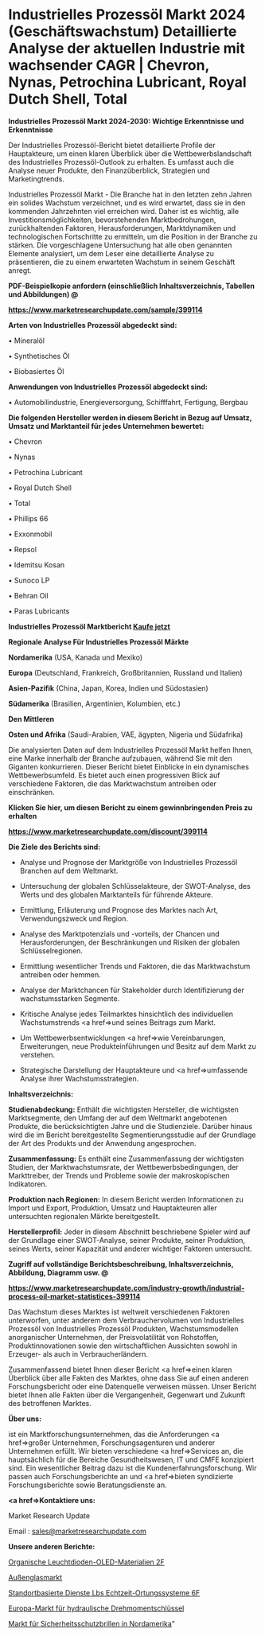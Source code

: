 # Industrielles Prozessöl Markt 2024 (Geschäftswachstum) Detaillierte Analyse der aktuellen Industrie mit wachsender CAGR | Chevron, Nynas, Petrochina Lubricant, Royal Dutch Shell, Total

<strong>Industrielles Prozessöl Markt 2024-2030: Wichtige Erkenntnisse und Erkenntnisse</strong>

Der Industrielles Prozessöl-Bericht bietet detaillierte Profile der Hauptakteure, um einen klaren Überblick über die Wettbewerbslandschaft des Industrielles Prozessöl-Outlook zu erhalten. Es umfasst auch die Analyse neuer Produkte, den Finanzüberblick, Strategien und Marketingtrends.

Industrielles Prozessöl Markt - Die Branche hat in den letzten zehn Jahren ein solides Wachstum verzeichnet, und es wird erwartet, dass sie in den kommenden Jahrzehnten viel erreichen wird. Daher ist es wichtig, alle Investitionsmöglichkeiten, bevorstehenden Marktbedrohungen, zurückhaltenden Faktoren, Herausforderungen, Marktdynamiken und technologischen Fortschritte zu ermitteln, um die Position in der Branche zu stärken. Die vorgeschlagene Untersuchung hat alle oben genannten Elemente analysiert, um dem Leser eine detaillierte Analyse zu präsentieren, die zu einem erwarteten Wachstum in seinem Geschäft anregt.



<strong><b>PDF-Beispielkopie anfordern (einschließlich Inhaltsverzeichnis, Tabellen und Abbildungen) @ </b></strong>

<strong><a href=https://www.marketresearchupdate.com/sample/399114>

<strong>https://www.marketresearchupdate.com/sample/399114</u></a></strong></strong>



<strong>Arten von Industrielles Prozessöl abgedeckt sind:</strong>

• Mineralöl

• Synthetisches Öl

• Biobasiertes Öl



<strong>Anwendungen von Industrielles Prozessöl abgedeckt sind:</strong>

• Automobilindustrie, Energieversorgung, Schifffahrt, Fertigung, Bergbau



<strong>Die folgenden Hersteller werden in diesem Bericht in Bezug auf Umsatz, Umsatz und Marktanteil für jedes Unternehmen bewertet:</strong>

• Chevron

• Nynas

• Petrochina Lubricant

• Royal Dutch Shell

• Total

• Phillips 66

• Exxonmobil

• Repsol

• Idemitsu Kosan

• Sunoco LP

• Behran Oil

• Paras Lubricants



<strong>Industrielles Prozessöl Marktbericht <a href=https://www.marketresearchupdate.com/buynow/399114>Kaufe jetzt</a></strong>



<strong>Regionale Analyse Für Industrielles Prozessöl Märkte</strong>



<strong>Nordamerika</strong> (USA, Kanada und Mexiko)



<strong>Europa</strong> (Deutschland, Frankreich, Großbritannien, Russland und Italien)



<strong>Asien-Pazifik</strong> (China, Japan, Korea, Indien und Südostasien)



<strong>Südamerika</strong> (Brasilien, Argentinien, Kolumbien, etc.)



<strong>Den Mittleren</strong> 

<strong>Osten und Afrika</strong> (Saudi-Arabien, VAE, ägypten, Nigeria und Südafrika)

Die analysierten Daten auf dem Industrielles Prozessöl Markt helfen Ihnen, eine Marke innerhalb der Branche aufzubauen, während Sie mit den Giganten konkurrieren. Dieser Bericht bietet Einblicke in ein dynamisches Wettbewerbsumfeld. Es bietet auch einen progressiven Blick auf verschiedene Faktoren, die das Marktwachstum antreiben oder einschränken.



<strong>Klicken Sie hier, um diesen Bericht zu einem gewinnbringenden Preis zu erhalten
</strong>

<strong><a href=https://www.marketresearchupdate.com/discount/399114>https://www.marketresearchupdate.com/discount/399114</b></u></strong></a>



<strong>Die Ziele des Berichts sind:</strong>

- Analyse und Prognose der Marktgröße von Industrielles Prozessöl Branchen auf dem Weltmarkt.

- Untersuchung der globalen Schlüsselakteure, der SWOT-Analyse, des Werts und des globalen Marktanteils für führende Akteure.

- Ermittlung, Erläuterung und Prognose des Marktes nach Art, Verwendungszweck und Region.

- Analyse des Marktpotenzials und -vorteils, der Chancen und Herausforderungen, der Beschränkungen und Risiken der globalen Schlüsselregionen.

- Ermittlung wesentlicher Trends und Faktoren, die das Marktwachstum antreiben oder hemmen.

- Analyse der Marktchancen für Stakeholder durch Identifizierung der wachstumsstarken Segmente.

- Kritische Analyse jedes Teilmarktes hinsichtlich des individuellen Wachstumstrends <a href=>und</a> seines Beitrags zum Markt.

- Um Wettbewerbsentwicklungen <a href=>wie</a> Vereinbarungen, Erweiterungen, neue Produkteinführungen und Besitz auf dem Markt zu verstehen.

- Strategische Darstellung der Hauptakteure und <a href=>umfas</a>sende Analyse ihrer Wachstumsstrategien.



<strong>Inhaltsverzeichnis:</strong>



<strong>Studienabdeckung:</strong> Enthält die wichtigsten Hersteller, die wichtigsten Marktsegmente, den Umfang der auf dem Weltmarkt angebotenen Produkte, die berücksichtigten Jahre und die Studienziele. Darüber hinaus wird die im Bericht bereitgestellte Segmentierungsstudie auf der Grundlage der Art des Produkts und der Anwendung angesprochen.



<strong>Zusammenfassung:</strong> Es enthält eine Zusammenfassung der wichtigsten Studien, der Marktwachstumsrate, der Wettbewerbsbedingungen, der Markttreiber, der Trends und Probleme sowie der makroskopischen Indikatoren.



<strong>Produktion nach Regionen:</strong> In diesem Bericht werden Informationen zu Import und Export, Produktion, Umsatz und Hauptakteuren aller untersuchten regionalen Märkte bereitgestellt.



<strong>Herstellerprofil:</strong> Jeder in diesem Abschnitt beschriebene Spieler wird auf der Grundlage einer SWOT-Analyse, seiner Produkte, seiner Produktion, seines Werts, seiner Kapazität und anderer wichtiger Faktoren untersucht.



<strong><b>Zugriff auf vollständige Berichtsbeschreibung, Inhaltsverzeichnis, Abbildung, Diagramm usw. @ </b></strong>

<strong><a href=https://www.marketresearchupdate.com/industry-growth/industrial-process-oil-market-statistices-399114>https://www.marketresearchupdate.com/industry-growth/industrial-process-oil-market-statistices-399114</a></strong>

Das Wachstum dieses Marktes ist weltweit verschiedenen Faktoren unterworfen, unter anderem dem Verbrauchervolumen von Industrielles Prozessöl von Industrielles Prozessöl Produkten, Wachstumsmodellen anorganischer Unternehmen, der Preisvolatilität von Rohstoffen, Produktinnovationen sowie den wirtschaftlichen Aussichten sowohl in Erzeuger- als auch in Verbraucherländern.

Zusammenfassend bietet Ihnen dieser Bericht <a href=>einen</a> klaren Überblick über alle Fakten des Marktes, ohne dass Sie auf einen anderen Forschungsbericht oder eine Datenquelle verweisen müssen. Unser Bericht bietet Ihnen alle Fakten über die Vergangenheit, Gegenwart und Zukunft des betroffenen Marktes.



<strong>Über uns:</strong>

 ist ein Marktforschungsunternehmen, das die Anforderungen <a href=>großer</a> Unternehmen, Forschungsagenturen und anderer Unternehmen erfüllt. Wir bieten verschiedene <a href=>Services</a> an, die hauptsächlich für die Bereiche Gesundheitswesen, IT und CMFE konzipiert sind. Ein wesentlicher Beitrag dazu ist die Kundenerfahrungsforschung. Wir passen auch Forschungsberichte an und <a href=>bieten</a> syndizierte Forschungsberichte sowie Beratungsdienste an.



<strong><a href=>Kontaktiere uns:</a></strong>

Market Research Update

Email : sales@marketresearchupdate.com



<strong>Unsere anderen Berichte:</strong>

<a href=https://www.linkedin.com/pulse/organic-light-emitting-diode-oled-materials-2f>Organische Leuchtdioden-OLED-Materialien 2F</a>

<a href=https://www.linkedin.com/pulse/exterior-glass-market-trends-2023-key-takeaways-from-our>Außenglasmarkt</a>

<a href=https://www.linkedin.com/pulse/location-based-services-lbs-real-time-location-systems-6f>Standortbasierte Dienste Lbs Echtzeit-Ortungssysteme 6F</a>

<a href=https://www.linkedin.com/pulse/europe-hydraulic-torque-wrench-market-2023-current>Europa-Markt für hydraulische Drehmomentschlüssel</a>

<a href=https://www.linkedin.com/pulse/north-america-safety-protective-glasses-market-2023-2030>Markt für Sicherheitsschutzbrillen in Nordamerika</a>"
